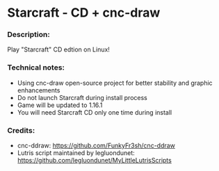 # Starcraft - CD + cnc-draw
### Description:
Play "Starcraft" CD edtion on Linux!
### Technical notes:
- Using cnc-draw open-source project for better stability and graphic enhancements
- Do not launch Starcraft during install process
- Game will be updated to 1.16.1
- You will need Starcraft CD only one time during install
### Credits:
- cnc-ddraw: https://github.com/FunkyFr3sh/cnc-ddraw
- Lutris script maintained by legluondunet: https://github.com/legluondunet/MyLittleLutrisScripts

